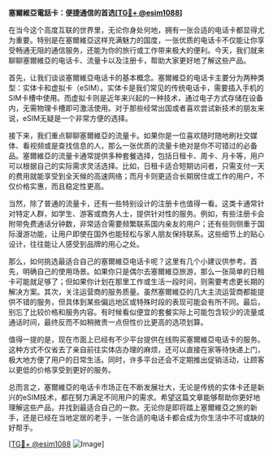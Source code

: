 **塞爾維亞電話卡：便捷通信的首选[[TG💪+ @esim1088](https://t.me/s/esim1088)]**

在当今这个高度互联的世界里，无论你身处何地，拥有一张合适的电话卡都显得尤为重要。特别是在塞爾維亞这样充满魅力的国度，一张优质的电话卡不仅能让你享受畅通无阻的通信服务，还能为你的旅行或工作带来极大的便利。今天，我们就来聊聊塞爾維亞的电话卡、流量卡以及注册卡，帮助大家更好地了解这些产品。

首先，让我们谈谈塞爾維亞电话卡的基本概念。塞爾維亞的电话卡主要分为两种类型：实体卡和虚拟卡（eSIM）。实体卡是我们常见的传统电话卡，需要插入手机的SIM卡槽中使用。而虚拟卡则是近年来兴起的一种技术，通过电子方式存储在设备内，无需物理卡槽即可激活使用。对于那些经常出国或者喜欢尝试新技术的朋友来说，eSIM无疑是一个非常方便的选择。

接下来，我们重点聊聊塞爾維亞的流量卡。如果你是一位喜欢随时随地刷社交媒体、看视频或是查找信息的人，那么一张优质的流量卡绝对是你不可错过的必备品。塞爾維亞的流量卡通常提供多种套餐选择，包括日租卡、周卡、月卡等，用户可以根据自己的实际需求灵活选择。比如，日租卡适合短期访问者，只需支付一天的费用就能享受到全天候的高速网络；而月卡则更适合长期居住或工作的用户，不仅价格实惠，而且稳定性更高。

当然，除了普通的流量卡，还有一些特别设计的注册卡也值得一看。这类卡通常针对特定人群，如学生、游客或商务人士，提供针对性的服务。例如，有些注册卡会附带免费通话分钟数，非常适合需要频繁联系国内亲友的用户；还有些则侧重于国际漫游功能，让用户即使在国外也能轻松与家人朋友保持联系。这些细节上的贴心设计，往往能让人感受到品牌的用心之处。

那么，如何挑选最适合自己的塞爾維亞电话卡呢？这里有几个小建议供参考。首先，明确自己的使用场景。如果你只是偶尔去塞爾維亞旅游，那么一张简单的日租卡可能就足够了；但如果你计划在那里工作或生活一段时间，则需要考虑更长期的解决方案。其次，关注运营商的服务质量。虽然塞爾維亞的几大主流运营商都能提供不错的服务，但具体到某些偏远地区或特殊时段的表现可能会有所不同。最后，别忘了比较价格和服务内容。有时候看似便宜的套餐实际上可能包含较少的流量或通话时间，最终反而不如稍微贵一点但性价比更高的选项划算。

值得一提的是，现在市面上已经有不少平台提供在线购买塞爾維亞电话卡的服务。这种方式不仅省去了亲自前往实体店办理的麻烦，还可以直接在家等待快递上门，极大地方便了用户的日常生活。同时，许多平台还会不定期推出促销活动，让顾客以更低的价格享受到更好的服务。

总而言之，塞爾維亞的电话卡市场正在不断发展壮大，无论是传统的实体卡还是新兴的eSIM技术，都在努力满足不同用户的需求。希望这篇文章能够帮助你更好地理解这些产品，并找到最适合自己的一款。无论你是即将踏上塞爾維亞之旅的新手，还是已经在当地定居的老手，一张合适的电话卡都会成为你生活中不可或缺的好帮手。

[[TG💪+ @esim1088](https://t.me/s/esim1088) ![Image](https://i.postimg.cc/4NQfJmqS/Snipaste-2025-05-13-00-14-12.png)]